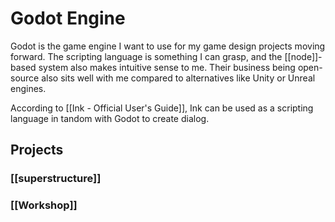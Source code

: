 # Godot Engine
Godot is the game engine I want to use for my game design projects moving forward. The scripting language is something I can grasp, and the [[node]]-based system also makes intuitive sense to me. Their business being open-source also sits well with me compared to alternatives like Unity or Unreal engines.

According to [[Ink - Official User's Guide]], Ink can be used as a scripting language in tandom with Godot to create dialog.

## Projects
### [[superstructure]]
### [[Workshop]]